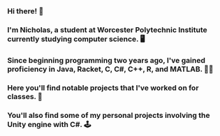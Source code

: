 ### Hi there! 👋
### I'm Nicholas, a student at Worcester Polytechnic Institute currently studying computer science. 🖥️
### Since beginning programming two years ago, I've gained proficiency in Java, Racket, C, C#, C++, R, and MATLAB. 🧑‍💻
### Here you'll find notable projects that I've worked on for classes. 📓
### You'll also find some of my personal projects involving the Unity engine with C#. 🕹️
